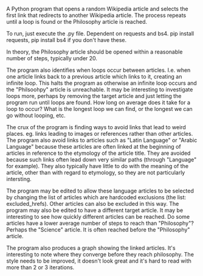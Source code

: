 A Python program that opens a random Wikipedia article and selects the first link that redirects to another Wikipedia article. The process repeats until a loop is found or the Philosophy article is reached.

To run, just execute the .py file. Dependent on requests and bs4. pip install requests, pip install bs4 if you don't have these.

In theory, the Philosophy article should be opened within a reasonable number of steps, typically under 20.

The program also identifies when loops occur between articles. I.e. when one article links back to a previous article which links to it, creating an infinite loop. This halts the program as otherwise an infinite loop occurs and the "Philsoohpy" article is unreachable.
It may be interesting to investigate loops more, perhaps by removing the target article and just letting the program run until loops are found. How long on average does it take for a loop to occur? What is the longest loop we can find, or the longest we can go without looping, etc.

The crux of the program is finding ways to avoid links that lead to weird places. eg. links leading to images or references rather than other articles.
The program also avoid links to articles such as "Latin Language" or "Arabic Language" because these articles are often linked at the beginning of articles in reference to the etymology of the article title.
They are avoided because such links often lead down very similar paths (through "Language" for example). They also typically have little to do with the meaning of the article, other than with regard to etymology, so they are not particularly intersting.

The program may be edited to allow these language articles to be selected by changing the list of articles which are hardcoded exclusions (the list: excluded_hrefs). Other articles can also be excluded in this way.
The program may also be edited to have a different target article. It may be interesting to see how quickly different articles can be reached. Do some articles have a lower average number of steps to reach than "Philosophy"?
Perhaps the "Science" article. It is often reached before the "Philosophy" article.

The program also produces a graph showing the linked articles. It's interesting to note where they converge before they reach philosophy. The style needs to be improved, it doesn't look great and it's hard to read with more than 2 or 3 iterations.
